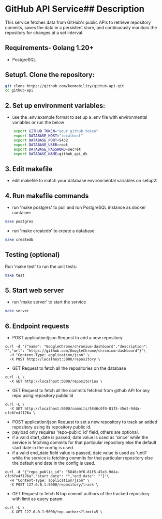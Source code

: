 # GitHub API Service## Description

This service fetches data from GitHub's public APIs to retrieve repository commits, saves the data in a persistent store, and continuously monitors the repository for changes at a set interval.

## Requirements- Golang 1.20+
- PostgreSQL

## Setup1. Clone the repository:
```bash
git clone https://github.com/kenmobility/github-api.git
cd github-api
```
## 2. Set up environment variables:
- use the .env.example format to set up a .env file with environmental variables or run the below
```bash
    export GITHUB_TOKEN="your_github_token"
    export DATABASE_HOST="localhost"
    export DATABASE_PORT=5432
    export DATABASE_USER=root
    export DATABASE_PASSWORD=secret
    export DATABASE_NAME=github_api_db
```
## 3. Edit makefile
- edit makefile to match your database environmental variables on setup2:

## 4. Run makefile commands 
- run 'make postgres' to pull and run PostgreSQL instance as docker container
```bash
make postgres
```
- run 'make createdb' to create a database
```bash
make createdb
```
## Testing (optional)

Run 'make test' to run the unit tests:
```bash
make test
```
## 5. Start web server
- run 'make server' to start the service
```bash
make server
```

## 6. Endpoint requests
- POST application/json Request to add a new repository
``` 
curl -d '{"name": "GoogleChrome/chromium-dashboard","description": "","url": "https://github.com/GoogleChrome/chromium-dashboard"}'\
  -H "Content-Type: application/json" \
  -X POST http://localhost:5000/repository \
```

- GET Request to fetch all the repositories on the database
```
curl -L \
  -X GET http://localhost:5000/repositories \
```

- GET Request to fetch all the commits fetched from github API for any repo using repository public Id 
```
curl -L \
  -X GET http://localhost:5000/commits/5846c0f0-81f5-45e3-9d4a-cfc6fe4f176a \
```

- POST application/json Request to set a new repository to track an added repository using its repository public id. 
- payload only requires 'repo-public_id' field, others are optional.
- if a valid start_date is passed, date value is used as 'since' while the service is fetching commits for that particular repository else the default start date in the config is used.
- if a valid end_date field value is passed, date value is used as 'until' while the service is fetching commits for that particular repository else the default end date in the config is used.
``` 
curl -d '{"repo_public_id": "5846c0f0-81f5-45e3-9d4a-cfc6fe4f176a","start_date": "","end_date": ""}'\
  -H "Content-Type: application/json" \
  -X POST 127.0.0.1:5000/repository/track \
```

- GET Request to fetch N top commit authors of the tracked repository with limit as query param
```
curl -L \
  -X GET 127.0.0.1:5000/top-authors?limit=5 \
```
  
